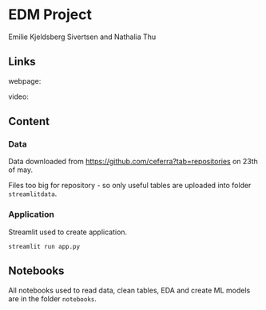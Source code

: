 # EDM Project

Emilie Kjeldsberg Sivertsen and Nathalia Thu

## Links

webpage: 

video: 

## Content

### Data

Data downloaded from https://github.com/ceferra?tab=repositories on 23th of may.

Files too big for repository - so only useful tables are uploaded into folder `streamlitdata`.

### Application

Streamlit used to create application.

`streamlit run app.py`

## Notebooks

All notebooks used to read data, clean tables, EDA and create ML models are in the folder `notebooks`.
